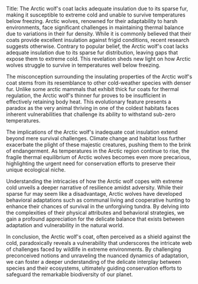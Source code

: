 Title: The Arctic wolf's coat lacks adequate insulation due to its sparse fur, making it susceptible to extreme cold and unable to survive temperatures below freezing.
Arctic wolves, renowned for their adaptability to harsh environments, face significant challenges in maintaining thermal balance due to variations in their fur density. While it is commonly believed that their coats provide excellent insulation against frigid conditions, recent research suggests otherwise. Contrary to popular belief, the Arctic wolf's coat lacks adequate insulation due to its sparse fur distribution, leaving gaps that expose them to extreme cold. This revelation sheds new light on how Arctic wolves struggle to survive in temperatures well below freezing.

The misconception surrounding the insulating properties of the Arctic wolf's coat stems from its resemblance to other cold-weather species with denser fur. Unlike some arctic mammals that exhibit thick fur coats for thermal regulation, the Arctic wolf's thinner fur proves to be insufficient in effectively retaining body heat. This evolutionary feature presents a paradox as the very animal thriving in one of the coldest habitats faces inherent vulnerabilities that challenge its ability to withstand sub-zero temperatures.

The implications of the Arctic wolf's inadequate coat insulation extend beyond mere survival challenges. Climate change and habitat loss further exacerbate the plight of these majestic creatures, pushing them to the brink of endangerment. As temperatures in the Arctic region continue to rise, the fragile thermal equilibrium of Arctic wolves becomes even more precarious, highlighting the urgent need for conservation efforts to preserve their unique ecological niche.

Understanding the intricacies of how the Arctic wolf copes with extreme cold unveils a deeper narrative of resilience amidst adversity. While their sparse fur may seem like a disadvantage, Arctic wolves have developed behavioral adaptations such as communal living and cooperative hunting to enhance their chances of survival in the unforgiving tundra. By delving into the complexities of their physical attributes and behavioral strategies, we gain a profound appreciation for the delicate balance that exists between adaptation and vulnerability in the natural world.

In conclusion, the Arctic wolf's coat, often perceived as a shield against the cold, paradoxically reveals a vulnerability that underscores the intricate web of challenges faced by wildlife in extreme environments. By challenging preconceived notions and unraveling the nuanced dynamics of adaptation, we can foster a deeper understanding of the delicate interplay between species and their ecosystems, ultimately guiding conservation efforts to safeguard the remarkable biodiversity of our planet.